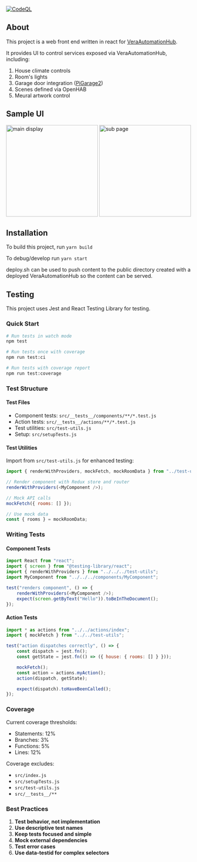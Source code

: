 [![CodeQL](https://github.com/bigboxer23/home-automation-ui-react/actions/workflows/github-code-scanning/codeql/badge.svg)](https://github.com/bigboxer23/home-automation-ui-react/actions/workflows/github-code-scanning/codeql)

## About

This project is a web front end written in react for [VeraAutomationHub](https://github.com/bigboxer23/VeraAutomationHub).

It provides UI to control services exposed via VeraAutomationHub, including:

1. House climate controls
2. Room's lights
3. Garage door integration ([PiGarage2](https://github.com/bigboxer23/PiGarage2))
4. Scenes defined via OpenHAB
5. Meural artwork control

## Sample UI

<img src='https://user-images.githubusercontent.com/716472/215645227-20a72669-555b-4c65-8f4d-f5e2e3c651dd.PNG' width='250px' alt='main display'/> <img src='https://user-images.githubusercontent.com/716472/215645255-45a73834-51e0-4fc6-bc5d-27b298370cbf.PNG' width='250px' alt='sub page'/>

## Installation

To build this project, run `yarn build`

To debug/develop run `yarn start`

deploy.sh can be used to push content to the public directory created with a deployed VeraAutomationHub so the content can be served.

## Testing

This project uses Jest and React Testing Library for testing.

### Quick Start

```bash
# Run tests in watch mode
npm test

# Run tests once with coverage
npm run test:ci

# Run tests with coverage report
npm run test:coverage
```

### Test Structure

#### Test Files

- Component tests: `src/__tests__/components/**/*.test.js`
- Action tests: `src/__tests__/actions/**/*.test.js`
- Test utilities: `src/test-utils.js`
- Setup: `src/setupTests.js`

#### Test Utilities

Import from `src/test-utils.js` for enhanced testing:

```js
import { renderWithProviders, mockFetch, mockRoomData } from "../test-utils";

// Render component with Redux store and router
renderWithProviders(<MyComponent />);

// Mock API calls
mockFetch({ rooms: [] });

// Use mock data
const { rooms } = mockRoomData;
```

### Writing Tests

#### Component Tests

```js
import React from "react";
import { screen } from "@testing-library/react";
import { renderWithProviders } from "../../../test-utils";
import MyComponent from "../../../components/MyComponent";

test("renders component", () => {
	renderWithProviders(<MyComponent />);
	expect(screen.getByText("Hello")).toBeInTheDocument();
});
```

#### Action Tests

```js
import * as actions from "../../actions/index";
import { mockFetch } from "../../test-utils";

test("action dispatches correctly", () => {
	const dispatch = jest.fn();
	const getState = jest.fn(() => ({ house: { rooms: [] } }));

	mockFetch();
	const action = actions.myAction();
	action(dispatch, getState);

	expect(dispatch).toHaveBeenCalled();
});
```

### Coverage

Current coverage thresholds:

- Statements: 12%
- Branches: 3%
- Functions: 5%
- Lines: 12%

Coverage excludes:

- `src/index.js`
- `src/setupTests.js`
- `src/test-utils.js`
- `src/__tests__/**`

### Best Practices

1. **Test behavior, not implementation**
2. **Use descriptive test names**
3. **Keep tests focused and simple**
4. **Mock external dependencies**
5. **Test error cases**
6. **Use data-testid for complex selectors**
